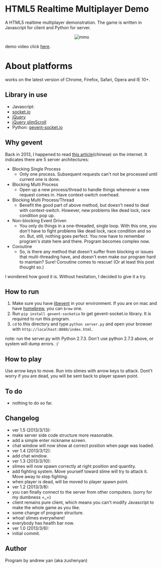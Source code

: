 # HTML5 Realtime Multiplayer Demo

A HTML5 realtime multiplayer demonstration.
The game is written in Javascript for client and Python for server.

<div align="center">
  <img src="http://farm9.staticflickr.com/8108/8556002245_dd486532a7_b.jpg" alt="mmo"/>
</div>

demo video click [here](http://www.youtube.com/watch?v=vRHEdagTP1s&feature=youtu.be).

# About platforms
works on the latest version of Chrome, Firefox, Safari, Opera and IE 10+.

## Library in use
* Javascript: 
 * [socket.io](https://github.com/learnboost/socket.io)
 * [jQuery](http://jquery.com/)
 * [jQuery slimScroll](http://rocha.la/jQuery-slimScroll?page=1)
* Python: [gevent-socket.io](https://github.com/abourget/gevent-socketio)

## Why gevent
Back in 2013, I happened to read [this article](http://blog.ez2learn.com/2010/07/17/talk-about-coroutine-and-gevent/)(chinese) on the internet. It indicates there are 5 server architectures:
* Blocking Single Process
  * Only one process. Subsequent requests can't not be processed until current one is done.
* Blocking Multi Process 
  * Open up a new process/thread to handle things whenever a new request comes in. Have context-switch overhead.
* Blocking Multi Process/Thread 
  * Benefit the good part of above method, but doesn't need to deal with context-switch. However, new problems like dead lock, race condition pop up.
* Non-blocking Event Driven 
  * You only do things in a one-threaded, single loop. With this one, you don't have to fight problems like dead lock, race condition and so on. But, still, nothing goes perfect. You now have to remember program's state here and there. Program becomes complex now.
* Coroutine 
  * So, is there any method that doesn't suffer from blocking or issues that multi-threading have, and doesn't even make our program hard to maintain? Sure! Coroutine comes to rescue! (Or at least this post thought so.)

I wondered how good it is. Without hesitation, I decided to give it a try.

## How to run
1. Make sure you have [libevent](http://libevent.org/) in your environment. If you are on mac and have [homebrew](http://mxcl.github.com/homebrew/), you can `brew` one.
2. Run `pip install gevent-socketio` to get gevent-socket.io library. It is required to run this program.
3. `cd` to this directory and type `python server.py` and open your browser with `http://localhost:8080/index.html`.

note: run the server.py with Python 2.7.3. Don't use python 2.7.3 above, or system will dump errors. :/

## How to play
Use arrow keys to move. Run into slimes with arrow keys to attack. Dont't worry if you are dead, you will be sent back to player spawn point.

## To do
* nothing to do so far.

## Changelog
* ver 1.5 (2013/3/13):
 * make server side code structure more reasonable.
 * add a simple enter nickname screen.
 * chat window will now show at correct position when page was loaded.
* ver 1.4 (2013/3/12):
 * add chat window.
* ver 1.3 (2013/3/10):
 * slimes will now spawn correctly at right position and quantity.
 * add fighting system. Move yourself toward slime will try to attack it. Move away to stop fighting.
 * when player is dead, will be moved to player spawn point.
* ver 1.2 (2013/3/8):
 * you can finally connect to the server from other computers. (sorry for my dumbness =_=)
 * client remains pure client, which means you can't modify Javascript to make the whole game as you like.
 * some change of program structure.
 * whoa! slimes everywhere!
 * everybody has health bar now.
* ver 1.0 (2013/3/6):
 * initial commit.

## Author
Program by andrew yan (aka zushenyan)
